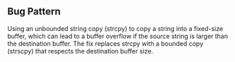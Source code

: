 ## Bug Pattern

Using an unbounded string copy (strcpy) to copy a string into a fixed-size buffer, which can lead to a buffer overflow if the source string is larger than the destination buffer. The fix replaces strcpy with a bounded copy (strscpy) that respects the destination buffer size.